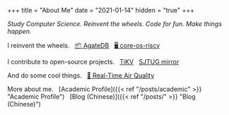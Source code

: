 +++
title = "About Me"
date = "2021-01-14"
hidden = "true"
+++

*Study Computer Science. Reinvent the wheels. Code for fun. Make things happen.*

I reinvent the wheels. &nbsp;
[📦 AgateDB](https://github.com/tikv/agatedb) &nbsp;
[🖥️ core-os-riscv](https://github.com/skyzh/core-os-riscv)

I contribute to open-source projects. &nbsp;
[TiKV](https://github.com/tikv/tikv) &nbsp;
[SJTUG mirror](http://mirrors.sjtug.sjtu.edu.cn)

And do some cool things. &nbsp;
[🌈 Real-Time Air Quality](https://bluesense.skyzh.dev)

More about me. &nbsp;
[Academic Profile]({{< ref "/posts/academic" >}} "Academic Profile") &nbsp;
[Blog (Chinese)]({{< ref "/posts/" >}} "Blog (Chinese)")
